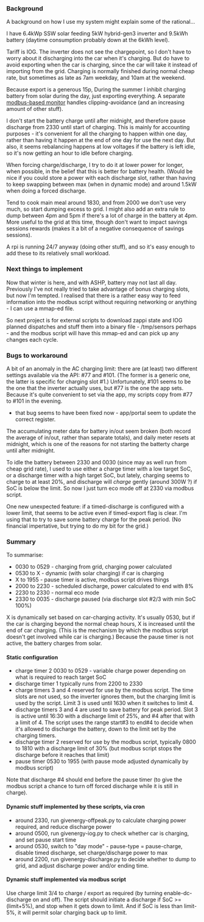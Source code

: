 ### Background

A background on how I use my system might explain some of the rational...

I have 6.4kWp SSW solar feeding 5kW hybrid-gen3 inverter and 9.5kWh battery (daytime consumption probably down at the 6kWh level).

Tariff is IOG. The inverter does not see the chargepoint, so I don't have to worry about it discharging into the car when it's charging. But do have to avoid exporting when the car is charging, since the car will take it instead of importing from the grid. Charging is normally finished during normal cheap rate, but sometimes as late as 7am weekday, and 10am at the weekend.

Because export is a generous 15p, During the summer I inhibit charging battery from solar during the day, just exporting everything. A separate [modbus-based monitor](modbus.md) handles clipping-avoidance (and an increasing amount of other stuff).

I don't start the battery charge until after midnight, and therefore pause discharge from 2330 until start of charging. This is mainly for accounting purposes - it's convenient for all the charging to happen within one day, rather than having it happen at the end of one day for use the next day. But also, it seems rebalancing happens at low voltages if the battery is left idle, so it's now getting an hour to idle before charging.

When forcing charge/discharge, I try to do it at lower power for longer, when possible, in the belief that this is better for battery health. (Would be nice if you could store a power with each discharge slot, rather than having to keep swapping between max (when in dynamic mode) and around 1.5kW when doing a forced discharge.

Tend to cook main meal around 1830, and from 2000 we don't use very much, so start dumping excess to grid. I might also add an extra rule to dump between 4pm and 5pm if there's a lot of charge in the battery at 4pm. More useful to the grid at this time, though don't want to impact savings sessions rewards (makes it a bit of a negative consequence of savings sessions).

A rpi is running 24/7 anyway (doing other stuff), and so it's easy enough to add these to its relatively small workload.

### Next things to implement

Now that winter is here, and with ASHP, battery may not last all day.
Previously I've not really tried to take advantage of bonus charging slots, but now I'm tempted. I realised that there is a rather easy way to feed information into the modbus script without requiring networking or anything - I can use a mmap-ed file.

So next project is for external scripts to download zappi state and IOG planned dispatches and stuff them into a binary file - /tmp/sensors perhaps - and the modbus script will have this mmap-ed and can pick up any changes each cycle.

### Bugs to workaround

A bit of an anomaly in the AC charging limit: there are (at least) two different settings available via the API: #77 and #101. (The former is a generic one, the latter is specific for charging slot #1.) Unfortunately, #101 seems to be the one that the inverter actually uses, but #77 is the one the app sets. Because it's quite convenient to set via the app, my scripts copy from #77 to #101 in the evening.
 - that bug seems to have been fixed now - app/portal seem to update the correct register.
 
The accumulating meter data for battery in/out seem broken (both record the average of in/out, rather than separate totals), and daily meter resets at midnight, which is one of the reasons for not starting the batterty charge until after midnight.

To idle the battery between 2330 and 0030 (since may as well run from cheap grid rate), I used to use either a charge timer with a low target SoC, or a discharge timer with a high target SoC, but lately, charging seems to charge to at least 20%, and discharge will *charge* gently (around 300W ?) if SoC is below the limit. So now I just turn eco mode off at 2330 via modbus script.

One new unexpected feature: if a timed-discharge is configured with a lower limit, that seems to be active even if timed-export flag is clear. I'm using that to try to save some battery charge for the peak period. (No financial impertative, but trying to do my bit for the grid.)

### Summary

To summarise:
* 0030 to 0529 - charging from grid, charging power calculated
* 0530 to X    - dynamic (with solar charging) if car is charging
*    X to 1955 - pause timer is active, modbus script drives things
* 2000 to 2230 - scheduled discharge, power calculated to end with 8%
* 2230 to 2330 - normal eco mode
* 2330 to 0035 - discharge paused (via discharge slot #2/3 with min SoC 100%)

X is dynamically set based on car-charging activity. It's usually 0530, but if the car is charging beyond the normal cheap hours, X is increased until the end of car charging. (This is the mechanism by which the modbus script doesn't get involved while car is charging.) Because the pause timer is not active, the battery charges from solar.

#### Static configuration
* charge timer 2 0030 to 0529 - variable charge power depending on what is required to reach target SoC
* discharge timer 1 typically runs from 2200 to 2330
* charge timers 3 and 4 reserved for use by the modbus script. The time slots are not used, so the inverter ignores them, but the charging limit is used by the script. Limit 3 is used until 1630 when it switches to limit 4.
* discharge timers 3 and 4 are used to save battery for peak period. Slot 3 is active until 16:30 with a discharge limit of 25%, and #4 after that with a limit of 4. The script uses the range start#3 to end#4 to decide when it's allowed to discharge the battery, down to the limit set by the charging timers.
* discharge timer 2 reserved for use by the modbus script, typically 0800 to 1810 with a discharge limit of 30% (but modbus script stops the discharge before it reaches that limit)
* pause timer 0530 to 1955 (with pause mode adjusted dynamically by modbus script)

Note that discharge #4 should end before the pause timer (to give the modbus script a chance to turn off forced discharge while it is still in charge).

#### Dynamic stuff implemented by these scripts, via cron
* around 2330, run givenergy-offpeak.py to calculate charging power required, and reduce discharge power
* around 0500, run givenergy-iog.py to check whether car is charging, and set pause start time
* around 0530, switch to "day mode" - pause-type = pause-charge, disable timed discharge, set charge/discharge power to max
* around 2200, run givenergy-discharge.py to decide whether to dump to grid, and adjust discharge power and/or ending time.

#### Dynamic stuff implemented via modbus script
Use charge limit 3/4 to charge / export as required (by turning enable-dc-discharge on and off). The script should initiate a discharge if SoC >= (limit+5%), and stop when it gets down to limit. And if SoC is less than limit-5%, it will permit solar charging back up to limit.
